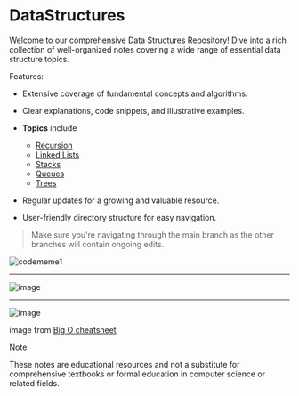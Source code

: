 # DataStructures

Welcome to our comprehensive Data Structures Repository! Dive into a rich collection of well-organized notes covering a wide range of essential data structure topics. </br>

Features: </br>
- Extensive coverage of fundamental concepts and algorithms.
- Clear explanations, code snippets, and illustrative examples.
- **Topics** include 
    - [Recursion](Recursion.md) 
    - [Linked Lists](https://github.com/HelanaNady/DataStructure/blob/main/LinkedList.md)
    - [Stacks](https://github.com/HelanaNady/DataStructure/blob/main/Stacks.md)
    - [Queues](https://github.com/HelanaNady/DataStructure/blob/main/Queues.md)
    - [Trees](https://github.com/HelanaNady/DataStructure/blob/main/Trees.md)

- Regular updates for a growing and valuable resource.
- User-friendly directory structure for easy navigation.
> Make sure you're navigating through the main branch as the other branches will contain ongoing edits.

![codememe1](https://github.com/HelanaNady/DataStructure/assets/137416623/1b41fe83-1817-479d-a26f-752f6b6556fc)


---
![image](https://github.com/HelanaNady/DataStructure/assets/84867341/23bfef84-5e68-4e0f-89df-cb720a5ce4fa)

----
![image](https://github.com/HelanaNady/DataStructure/assets/84867341/d1f5b454-8d14-4e5a-a679-99c94c7aa3a6)

image from [Big O cheatsheet](https://www.bigocheatsheet.com/)

> [!Note]
> These notes are educational resources and not a substitute for comprehensive textbooks or formal education in computer science or related fields.
